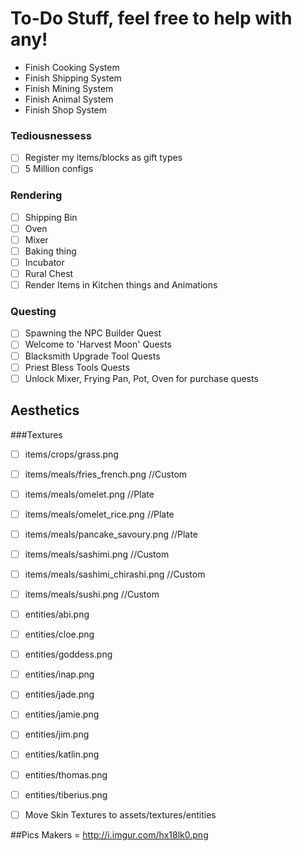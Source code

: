 # To-Do Stuff, feel free to help with any!
- Finish Cooking System
- Finish Shipping System
- Finish Mining System
- Finish Animal System
- Finish Shop System

### Tediousnessess
- [ ] Register my items/blocks as gift types
- [ ] 5 Million configs

### Rendering
- [ ] Shipping Bin
- [ ] Oven
- [ ] Mixer
- [ ] Baking thing
- [ ] Incubator
- [ ] Rural Chest
- [ ] Render Items in Kitchen things and Animations

### Questing
- [ ] Spawning the NPC Builder Quest
- [ ] Welcome to 'Harvest Moon' Quests
- [ ] Blacksmith Upgrade Tool Quests
- [ ] Priest Bless Tools Quests
- [ ] Unlock Mixer, Frying Pan, Pot, Oven for purchase quests

## Aesthetics 
###Textures
- [ ] items/crops/grass.png 
- [ ] items/meals/fries_french.png //Custom
- [ ] items/meals/omelet.png //Plate
- [ ] items/meals/omelet_rice.png //Plate
- [ ] items/meals/pancake_savoury.png //Plate
- [ ] items/meals/sashimi.png //Custom
- [ ] items/meals/sashimi_chirashi.png //Custom
- [ ] items/meals/sushi.png //Custom
- [ ] entities/abi.png
- [ ] entities/cloe.png
- [ ] entities/goddess.png
- [ ] entities/inap.png
- [ ] entities/jade.png
- [ ] entities/jamie.png
- [ ] entities/jim.png
- [ ] entities/katlin.png
- [ ] entities/thomas.png
- [ ] entities/tiberius.png

- [ ] Move Skin Textures to assets/textures/entities

##Pics
Makers = http://i.imgur.com/hx18lk0.png

